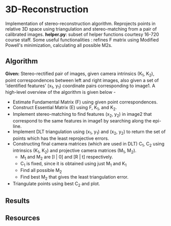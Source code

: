 # 3D-Reconstruction
Implementation of stereo-reconstruction algorithm. Reprojects points in relative 3D space using triangulation and stereo-matching from a pair of calibrated images.
**helper.py**: subset of helper functions courtesy 16-720 course staff. Some useful functionalities : refines F matrix using Modified Powell's minimization, calculating all possible M2s.
## Algorithm
**Given:** Stereo-rectified pair of images, given camera intrinsics (K<sub>1</sub>, K<sub>2</sub>), point correspondences between left and right images, also given a set of 'identified features' (x<sub>1</sub>, y<sub>1</sub>) coordinate pairs corresponding to image1. 
A high-level overview of the algorithm is given below -
- Estimate Fundamental Matrix (F) using given point correspondences.
- Construct Essential Matrix (E) using F, K<sub>1</sub>, and K<sub>2</sub>.
- Implement stereo-matching to find features (x<sub>2</sub>, y<sub>2</sub>) in image2 that correspond to the same features in image1 by searching along the epi-line.
- Implement DLT triangulation using (x<sub>1</sub>, y<sub>1</sub>) and (x<sub>2</sub>, y<sub>2</sub>) to return the set of points which has the least reprojective errors.
- Constructing final camera matrices (which are used in DLT) C<sub>1</sub>, C<sub>2</sub> using intrinsics (K<sub>1</sub>, K<sub>2</sub>) and projective camera matrices (M<sub>1</sub>, M<sub>2</sub>).
  - M<sub>1</sub> and M<sub>2</sub> are [I | 0] and [R | t] respectively.
  - C<sub>1</sub> is fixed, since it is obtained using just M<sub>1</sub> and K<sub>1</sub>
  - Find all possible M<sub>2</sub>
  - Find best M<sub>2</sub> that gives the least triangulation error. 
- Triangulate points using best C<sub>2</sub> and plot.


## Results

## Resources
